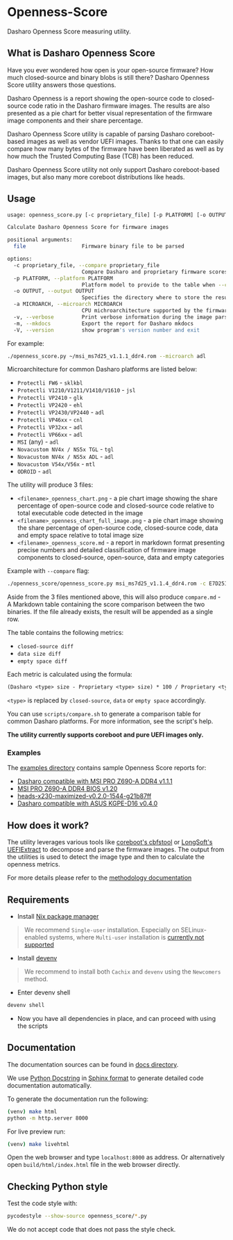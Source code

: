 # Openness-Score

Dasharo Openness Score measuring utility.

## What is Dasharo Openness Score

Have you ever wondered how open is your open-source firmware? How much
closed-source and binary blobs is still there? Dasharo Openness Score utility
answers those questions.

Dasharo Openness is a report showing the open-source code to closed-source code
ratio in the Dasharo firmware images. The results are also presented as a pie
chart for better visual representation of the firmware image components and
their share percentage.

Dasharo Openness Score utility is capable of parsing Dasharo coreboot-based
images as well as vendor UEFI images. Thanks to that one can easily compare how
many bytes of the firmware have been liberated as well as by how much the
Trusted Computing Base (TCB) has been reduced.

Dasharo Openness Score utility not only support Dasharo coreboot-based images,
but also many more coreboot distributions like heads.

## Usage

```bash
usage: openness_score.py [-c proprietary_file] [-p PLATFORM] [-o OUTPUT] [-v] [-m [-V] [file]

Calculate Dasharo Openness Score for firmware images

positional arguments:
  file                  Firmware binary file to be parsed

options:
  -c proprietary_file, --compare proprietary_file
                        Compare Dasharo and proprietary firmware scores and store result in a Markdown table. file should be the Dasharo binary and proprietary_file should  be the proprietary firmware binary.
  -p PLATFORM, --platform PLATFORM
                        Platform model to provide to the table when --compare is set.
  -o OUTPUT, --output OUTPUT
                        Specifies the directory where to store the results
  -a MICROARCH, --microarch MICROARCH
                        CPU michroarchitecture supported by the firmware binary to be passed to ifdtool
  -v, --verbose         Print verbose information during the image parsing
  -m, --mkdocs          Export the report for Dasharo mkdocs
  -V, --version         show program's version number and exit
```

For example:

```bash
./openness_score.py ~/msi_ms7d25_v1.1.1_ddr4.rom --microarch adl
```

Microarchitecture for common Dasharo platforms are listed below:

- `Protectli FW6` - `sklkbl`
- `Protectli V1210/V1211/V1410/V1610` - `jsl`
- `Protectli VP2410` - `glk`
- `Protectli VP2420` - `ehl`
- `Protectli VP2430/VP2440` - `adl`
- `Protectli VP46xx` - `cnl`
- `Protectli VP32xx` - `adl`
- `Protectli VP66xx` - `adl`
- `MSI` (any) - `adl`
- `Novacustom NV4x / NS5x TGL` - `tgl`
- `Novacustom NV4x / NS5x ADL` - `adl`
- `Novacustom V54x/V56x` - `mtl`
- `ODROID` - `adl`

The utility will produce 3 files:

- `<filename>_openness_chart.png` - a pie chart image showing the share
  percentage of open-source code and closed-source code relative to total
  executable code detected in the image
- `<filename>_openness_chart_full_image.png` - a pie chart image showing the
  share percentage of open-source code, closed-source code, data and empty
  space relative to total image size
- `<filename>_openness_score.md` - a report in markdown format presenting
  precise numbers and detailed classification of firmware image components
  to closed-source, open-source, data and empty categories

Example with `--compare` flag:

```bash
./openness_score/openness_score.py msi_ms7d25_v1.1.4_ddr4.rom -c E7D25IMS.1M1 -p "MS-7D25"
```

Aside from the 3 files mentioned above, this will also produce `compare.md` - A
Markdown table containing the score comparison between the two binaries. If the
file already exists, the result will be appended as a single row.

The table contains the following metrics:

- `closed-source diff`
- `data size diff`
- `empty space diff`

Each metric is calculated using the formula:

```txt
(Dasharo <type> size - Proprietary <type> size) * 100 / Proprietary <type> size
```

`<type>` is replaced by `closed-source`, `data` or `empty space` accordingly.

You can use `scripts/compare.sh` to generate a comparison table for common
Dasharo platforms. For more information, see the script's help.

**The utility currently supports coreboot and pure UEFI images only.**

### Examples

The [examples directory](examples) contains sample Openness Score reports for:

- [Dasharo compatible with MSI PRO Z690-A DDR4 v1.1.1](examples/msi_ms7d25_v1.1.1_ddr4.rom_openness_score.md)
- [MSI PRO Z690-A DDR4 BIOS v1.20](examples/E7D25IMS.120_openness_score.md)
- [heads-x230-maximized-v0.2.0-1544-g21b87ff](examples/heads-x230-maximized-v0.2.0-1554-g21b87ff.rom_openness_score.md)
- [Dasharo compatible with ASUS KGPE-D16 v0.4.0](examples/asus_kgpe-d16_v0.4.0_16M_vboot_notpm.rom_openness_score.md)

## How does it work?

The utility leverages various tools like [coreboot's cbfstool](https://github.com/coreboot/coreboot/tree/master/util/cbfstool)
or [LongSoft's UEFIExtract](https://github.com/LongSoft/UEFITool) to decompose
and parse the firmware images. The output from the utilities is used to detect
the image type and then to calculate the openness metrics.

For more details please refer to the [methodology documentation](docs/methodology.md)

## Requirements

* Install [Nix package manager](https://nixos.org/download.html) 

> We recommend `Single-user` installation. Especially on SELinux-enabled
> systems, where `Multi-user` installation is [currently not
> supported](https://github.com/NixOS/nix/issues/2374)

* Install [devenv](https://devenv.sh/getting-started/)

> We recommend to install both `Cachix` and `devenv` using the `Newcomers`
> method.

* Enter devenv shell

```bash
devenv shell
```

* Now you have all dependencies in place, and can proceed with using the
  scripts

## Documentation

The documentation sources can be found in [docs directory](docs).

We use [Python Docstring](https://peps.python.org/pep-0257/) in
[Sphinx format](https://sphinx-rtd-tutorial.readthedocs.io/en/latest/docstrings.html)
to generate detailed code documentation automatically.

To generate the documentation run the following:

```bash
(venv) make html
python -m http.server 8000
```

For live preview run:

```bash
(venv) make livehtml
```

Open the web browser and type `localhost:8000` as address. Or alternatively
open `build/html/index.html` file in the web browser directly.

## Checking Python style

Test the code style with:

```bash
pycodestyle --show-source openness_score/*.py
```

We do not accept code that does not pass the style check.
